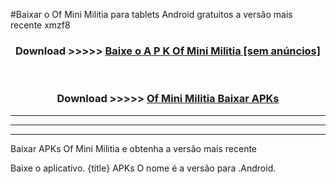 #Baixar o Of Mini Militia   para tablets Android gratuitos a versão mais recente xmzf8


<div align="center">
<h3>Download >>>>> <a href="https://pt-web.web.app/?pt= Of Mini Militia ">Baixe o A P K Of Mini Militia  [sem anúncios]</a></h3><br>

<h3>Download >>>>> <a href="https://pt-web.web.app/?pt= Of Mini Militia ">Of Mini Militia  Baixar APKs</a></h3>
</div>

----------------------------------------------------------

----------------------------------------------------------

----------------------------------------------------------

Baixar APKs Of Mini Militia  e obtenha a versão mais recente

Baixe o aplicativo. {title} APKs O nome é a versão para .Android.



